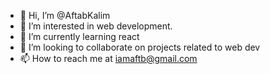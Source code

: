 - 👋 Hi, I’m @AftabKalim
- 👀 I’m interested in web development.
- 🌱 I’m currently learning react
- 💞️ I’m looking to collaborate on projects related to web dev
- 📫 How to reach me at iamaftb@gmail.com 

<!---
AftabKalim/AftabKalim is a ✨ special ✨ repository because its `README.md` (this file) appears on your GitHub profile.
You can click the Preview link to take a look at your changes.
--->
